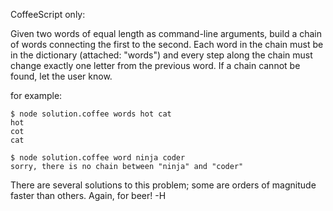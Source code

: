 CoffeeScript only:

Given two words of equal length as command-line arguments, build a chain of words connecting the first to the second. Each word in the chain must be in the dictionary (attached: "words") and every step along the chain must change exactly one letter from the previous word. If a chain cannot be found, let the user know.

for example:

```shell
$ node solution.coffee words hot cat
hot
cot
cat
```

```shell
$ node solution.coffee word ninja coder
sorry, there is no chain between "ninja" and "coder"
```

There are several solutions to this problem; some are orders of magnitude faster than others. Again, for beer!
-H

